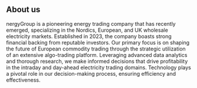 ## About us

nergyGroup is a pioneering energy trading company that has recently emerged, specializing in the Nordics, European, and UK wholesale electricity markets. Established in 2023, the company boasts strong financial backing from reputable investors. Our primary focus is on shaping the future of European commodity trading through the strategic utilization of an extensive algo-trading platform. Leveraging advanced data analytics and thorough research, we make informed decisions that drive profitability in the intraday and day-ahead electricity trading domains. Technology plays a pivotal role in our decision-making process, ensuring efficiency and effectiveness.

<!--

**Here are some ideas to get you started:**

🙋‍♀️ A short introduction - what is your organization all about?
🌈 Contribution guidelines - how can the community get involved?
👩‍💻 Useful resources - where can the community find your docs? Is there anything else the community should know?
🍿 Fun facts - what does your team eat for breakfast?
🧙 Remember, you can do mighty things with the power of [Markdown](https://docs.github.com/github/writing-on-github/getting-started-with-writing-and-formatting-on-github/basic-writing-and-formatting-syntax)
-->
